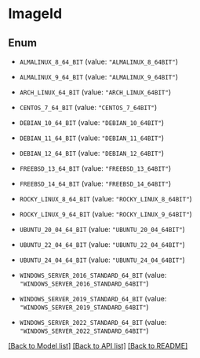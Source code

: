 # ImageId

## Enum


* `ALMALINUX_8_64_BIT` (value: `"ALMALINUX_8_64BIT"`)

* `ALMALINUX_9_64_BIT` (value: `"ALMALINUX_9_64BIT"`)

* `ARCH_LINUX_64_BIT` (value: `"ARCH_LINUX_64BIT"`)

* `CENTOS_7_64_BIT` (value: `"CENTOS_7_64BIT"`)

* `DEBIAN_10_64_BIT` (value: `"DEBIAN_10_64BIT"`)

* `DEBIAN_11_64_BIT` (value: `"DEBIAN_11_64BIT"`)

* `DEBIAN_12_64_BIT` (value: `"DEBIAN_12_64BIT"`)

* `FREEBSD_13_64_BIT` (value: `"FREEBSD_13_64BIT"`)

* `FREEBSD_14_64_BIT` (value: `"FREEBSD_14_64BIT"`)

* `ROCKY_LINUX_8_64_BIT` (value: `"ROCKY_LINUX_8_64BIT"`)

* `ROCKY_LINUX_9_64_BIT` (value: `"ROCKY_LINUX_9_64BIT"`)

* `UBUNTU_20_04_64_BIT` (value: `"UBUNTU_20_04_64BIT"`)

* `UBUNTU_22_04_64_BIT` (value: `"UBUNTU_22_04_64BIT"`)

* `UBUNTU_24_04_64_BIT` (value: `"UBUNTU_24_04_64BIT"`)

* `WINDOWS_SERVER_2016_STANDARD_64_BIT` (value: `"WINDOWS_SERVER_2016_STANDARD_64BIT"`)

* `WINDOWS_SERVER_2019_STANDARD_64_BIT` (value: `"WINDOWS_SERVER_2019_STANDARD_64BIT"`)

* `WINDOWS_SERVER_2022_STANDARD_64_BIT` (value: `"WINDOWS_SERVER_2022_STANDARD_64BIT"`)


[[Back to Model list]](../README.md#documentation-for-models) [[Back to API list]](../README.md#documentation-for-api-endpoints) [[Back to README]](../README.md)


